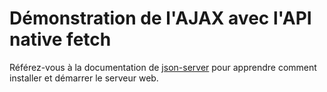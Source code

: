 # Démonstration de l'AJAX avec l'API native fetch

Référez-vous à la documentation de [json-server](https://www.npmjs.com/package/json-server) pour apprendre comment installer et démarrer le serveur web.
